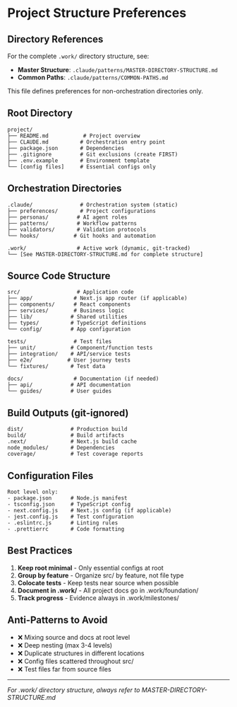 # Project Structure Preferences

## Directory References
For the complete `.work/` directory structure, see:
- **Master Structure**: `.claude/patterns/MASTER-DIRECTORY-STRUCTURE.md`
- **Common Paths**: `.claude/patterns/COMMON-PATHS.md`

This file defines preferences for non-orchestration directories only.

## Root Directory
```
project/
├── README.md           # Project overview
├── CLAUDE.md          # Orchestration entry point
├── package.json       # Dependencies
├── .gitignore         # Git exclusions (create FIRST)
├── .env.example       # Environment template
└── [config files]     # Essential configs only
```

## Orchestration Directories
```
.claude/               # Orchestration system (static)
├── preferences/       # Project configurations
├── personas/         # AI agent roles
├── patterns/         # Workflow patterns
├── validators/       # Validation protocols
└── hooks/           # Git hooks and automation

.work/                # Active work (dynamic, git-tracked)
└── [See MASTER-DIRECTORY-STRUCTURE.md for complete structure]
```

## Source Code Structure
```
src/                  # Application code
├── app/             # Next.js app router (if applicable)
├── components/      # React components
├── services/        # Business logic
├── lib/            # Shared utilities
├── types/          # TypeScript definitions
└── config/         # App configuration

tests/               # Test files
├── unit/           # Component/function tests
├── integration/    # API/service tests
├── e2e/           # User journey tests
└── fixtures/       # Test data

docs/                # Documentation (if needed)
├── api/            # API documentation
└── guides/         # User guides
```

## Build Outputs (git-ignored)
```
dist/               # Production build
build/              # Build artifacts
.next/              # Next.js build cache
node_modules/       # Dependencies
coverage/           # Test coverage reports
```

## Configuration Files
```
Root level only:
- package.json      # Node.js manifest
- tsconfig.json     # TypeScript config
- next.config.js    # Next.js config (if applicable)
- jest.config.js    # Test configuration
- .eslintrc.js      # Linting rules
- .prettierrc       # Code formatting
```

## Best Practices
1. **Keep root minimal** - Only essential configs at root
2. **Group by feature** - Organize src/ by feature, not file type
3. **Colocate tests** - Keep tests near source when possible
4. **Document in .work/** - All project docs go in .work/foundation/
5. **Track progress** - Evidence always in .work/milestones/

## Anti-Patterns to Avoid
- ❌ Mixing source and docs at root level
- ❌ Deep nesting (max 3-4 levels)
- ❌ Duplicate structures in different locations
- ❌ Config files scattered throughout src/
- ❌ Test files far from source files

---
*For .work/ directory structure, always refer to MASTER-DIRECTORY-STRUCTURE.md*
